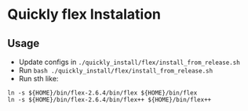 # Quickly flex Instalation

## Usage
* Update configs in `./quickly_install/flex/install_from_release.sh`
* Run `bash ./quickly_install/flex/install_from_release.sh`
* Run sth like:
```shell
ln -s ${HOME}/bin/flex-2.6.4/bin/flex ${HOME}/bin/flex
ln -s ${HOME}/bin/flex-2.6.4/bin/flex++ ${HOME}/bin/flex++
```
